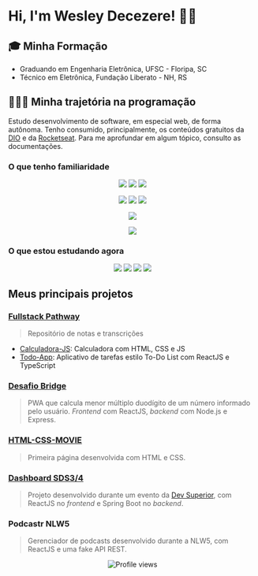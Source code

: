 # Hi, I'm Wesley Decezere! 👋🏾

## :mortar_board: Minha Formação

* Graduando em Engenharia Eletrônica, UFSC - Floripa, SC
* Técnico em Eletrônica, Fundação Liberato - NH, RS

##  👨🏽‍💻 Minha trajetória na programação

Estudo desenvolvimento de software, em especial web, de forma autônoma.
Tenho consumido, principalmente, os conteúdos gratuitos da [DIO](https://digitalinnovation.one/) e da [Rocketseat](https://www.rocketseat.com.br/).
Para me aprofundar em algum tópico, consulto as documentações.

### O que tenho familiaridade

<p align="center">
    <img src="https://img.shields.io/badge/C-00599C?style=for-the-badge&logo=c&logoColor=white">
<img src="https://img.shields.io/badge/Python-3776AB?style=for-the-badge&logo=python&logoColor=white">
<img src="https://img.shields.io/badge/Java-ED8B00?style=for-the-badge&logo=java&logoColor=white"/>
</p>

<p align="center">
<img src="https://img.shields.io/badge/HTML5-E34F26?style=for-the-badge&logo=html5&logoColor=white"/>
<img src="https://img.shields.io/badge/CSS3-1572B6?style=for-the-badge&logo=css3&logoColor=white"/>
<img src="https://img.shields.io/badge/JavaScript-323330?style=for-the-badge&logo=javascript&logoColor=F7DF1E">
</p>

<p align="center">
<img src="https://img.shields.io/badge/PostgreSQL-316192?style=for-the-badge&logo=postgresql&logoColor=white"/>
</p>

<p align="center">
<img src="https://img.shields.io/badge/Jest-C21325?style=for-the-badge&logo=jest&logoColor=white">
</p>


### O que estou estudando agora

<p align="center">
<img src="https://img.shields.io/badge/React-20232A?style=for-the-badge&logo=react&logoColor=61DAFB">
<img src="https://img.shields.io/badge/Node.js-339933?style=for-the-badge&logo=nodedotjs&logoColor=white">
<img src="https://img.shields.io/badge/Express.js-000000?style=for-the-badge&logo=express&logoColor=white">
<img src="https://img.shields.io/badge/TypeScript-007ACC?style=for-the-badge&logo=typescript&logoColor=white">
</p>


## Meus principais projetos

### [Fullstack Pathway](https://github.com/wesleydecezere/fullstack-pathway)

> Repositório de notas e transcrições 

- [Calculadora-JS](https://github.com/wesleydecezere/fullstack-pathway/tree/master/js/exercicios/js-calculator): Calculadora com HTML, CSS e JS
- [Todo-App](https://github.com/wesleydecezere/fullstack-pathway/tree/master/react/projects/todo-app): Aplicativo de tarefas estilo To-Do List com ReactJS e TypeScript

### [Desafio Bridge](https://github.com/wesleydecezere/desafio-bridge)

> PWA que calcula menor múltiplo duodígito de um número informado pelo usuário. *Frontend* com ReactJS, *backend* com Node.js e Express.

### [HTML-CSS-MOVIE](https://github.com/wesleydecezere/html-css-movie)

> Primeira página desenvolvida com HTML e CSS.

### [Dashboard SDS3/4](https://github.com/wesleydecezere/projeto-sds3)

> Projeto desenvolvido durante um evento da [Dev Superior](https://devsuperior.com.br/), com ReactJS no *frontend* e Spring Boot no *backend*.

### Podcastr NLW5

> Gerenciador de podcasts desenvolvido durante a NLW5, com ReactJS e uma fake API REST.

<p align="center">
    <img src="https://komarev.com/ghpvc/?username=wesleydecezere&color=lightgrey&style=flat-square&label=Profile+views" alt="Profile views"/>
</p>
